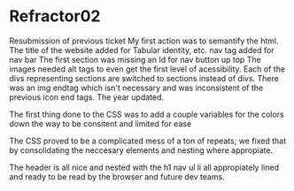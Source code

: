 # Refractor02
Resubmission of previous ticket
My first action was to semantify the html.
The title of the website added for Tabular identity, etc.
nav tag added for nav bar
The first section was missing an Id for nav button up top
The images needed alt tags to even get the first level of acessibility.
Each of the divs representing sections are switched to sections instead of divs.
There was an img endtag which isn't necessary and was inconsistent of the previous icon end tags.
The year updated.


The first thing done to the CSS was to add a couple variables for the colors down the way to be consitent and limited for ease

The CSS proved to be a complicated mess of a ton of repeats; we fixed that by consolidating the neccesary elements and nesting where appropiate.  

The header is all nice and nested with the h1 nav ul li all appropiately lined and ready to be read by the browser and future dev teams.
